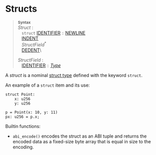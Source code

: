 # Structs

> **<sup>Syntax</sup>**\
> _Struct_ :\
> &nbsp;&nbsp; `struct` [IDENTIFIER] `:` [NEWLINE]\
> &nbsp;&nbsp; [INDENT]\
> &nbsp;&nbsp; _StructField_<sup>*</sup>\
> &nbsp;&nbsp; [DEDENT]\
>
> _StructField_ :\
> &nbsp;&nbsp; [IDENTIFIER] `:` [_Type_]


A _struct_ is a nominal [struct type][struct type] defined with the keyword `struct`.

An example of a `struct` item and its use:

```
struct Point:
    x: u256
    y: u256

p = Point(x: 10, y: 11)
px: u256 = p.x;
```


Builtin functions:

- `abi_encode()` encodes the struct as an ABI tuple and returns the encoded data as a fixed-size byte array that is equal in size to the encoding.


[NEWLINE]: ../lexical_structure/tokens.md#newline
[INDENT]: ../lexical_structure/tokens.md#indent
[DEDENT]: ../lexical_structure/tokens.md#dedent
[IDENTIFIER]: ../lexical_structure/identifiers.md
[struct type]: ../type_system/types/struct.md
[_Type_]: ../type_system/types/index.md
